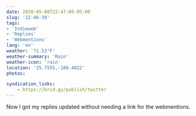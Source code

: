 ```yaml
---
date: 2020-05-08T22:47:05-05:00
slug: '22-46-39'
tags:
- 'Indieweb'
- 'Replies'
- 'Webmentions'
lang: 'en'
weather: '71.53°F'
weather-summary: 'Rain'
weather-icon: 'rain'
location: '25.7555,-100.4022'
photos:

syndication_links:
    - https://brid.gy/publish/twitter
---
```

Now I got my replies updated without needing a link for the webmentions.   